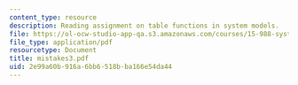 ```yaml
---
content_type: resource
description: Reading assignment on table functions in system models.
file: https://ol-ocw-studio-app-qa.s3.amazonaws.com/courses/15-988-system-dynamics-self-study-fall-1998-spring-1999/2e99a60b916a6bb6518bba166e54da44_mistakes3.pdf
file_type: application/pdf
resourcetype: Document
title: mistakes3.pdf
uid: 2e99a60b-916a-6bb6-518b-ba166e54da44
---
```

